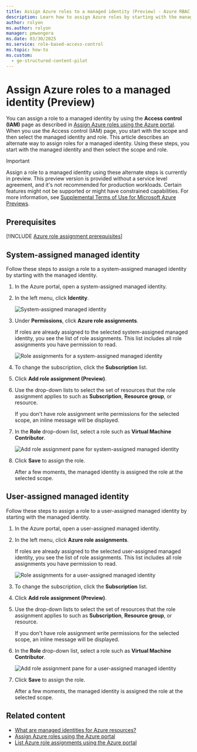 ```yaml
---
title: Assign Azure roles to a managed identity (Preview) - Azure RBAC
description: Learn how to assign Azure roles by starting with the managed identity and then select the scope and role using the Azure portal and Azure role-based access control (Azure RBAC).
author: rolyon
ms.author: rolyon
manager: pmwongera
ms.date: 03/30/2025
ms.service: role-based-access-control
ms.topic: how-to
ms.custom:
  - ge-structured-content-pilot
---
```


# Assign Azure roles to a managed identity (Preview)

You can assign a role to a managed identity by using the **Access control (IAM)** page as described in [Assign Azure roles using the Azure portal](/azure/role-based-access-control/role-assignments-portal). When you use the Access control (IAM) page, you start with the scope and then select the managed identity and role. This article describes an alternate way to assign roles for a managed identity. Using these steps, you start with the managed identity and then select the scope and role.

> [!IMPORTANT]
> Assign a role to a managed identity using these alternate steps is currently in preview.
> This preview version is provided without a service level agreement, and it's not recommended for production workloads. Certain features might not be supported or might have constrained capabilities.
> For more information, see [Supplemental Terms of Use for Microsoft Azure Previews](https://azure.microsoft.com/support/legal/preview-supplemental-terms/).

## Prerequisites

[!INCLUDE [Azure role assignment prerequisites](../../includes/role-based-access-control/prerequisites-role-assignments.md)]

## System-assigned managed identity

Follow these steps to assign a role to a system-assigned managed identity by starting with the managed identity.

1. In the Azure portal, open a system-assigned managed identity.

1. In the left menu, click **Identity**.

   ![System-assigned managed identity](./media/shared/identity-system-assigned.png)

1. Under **Permissions**, click **Azure role assignments**.

   If roles are already assigned to the selected system-assigned managed identity, you see the list of role assignments. This list includes all role assignments you have permission to read.

   ![Role assignments for a system-assigned managed identity](./media/shared/role-assignments-system-assigned.png)

1. To change the subscription, click the **Subscription** list.

1. Click **Add role assignment (Preview)**.

1. Use the drop-down lists to select the set of resources that the role assignment applies to such as **Subscription**, **Resource group**, or resource.

   If you don't have role assignment write permissions for the selected scope, an inline message will be displayed.

1. In the **Role** drop-down list, select a role such as **Virtual Machine Contributor**.

   ![Add role assignment pane for system-assigned managed identity](./media/role-assignments-portal-managed-identity/add-role-assignment-with-scope.png)

1. Click **Save** to assign the role.

   After a few moments, the managed identity is assigned the role at the selected scope.

## User-assigned managed identity

Follow these steps to assign a role to a user-assigned managed identity by starting with the managed identity.

1. In the Azure portal, open a user-assigned managed identity.

1. In the left menu, click **Azure role assignments**.

   If roles are already assigned to the selected user-assigned managed identity, you see the list of role assignments. This list includes all role assignments you have permission to read.

   ![Role assignments for a user-assigned managed identity](./media/shared/role-assignments-user-assigned.png)

1. To change the subscription, click the **Subscription** list.

1. Click **Add role assignment (Preview)**.

1. Use the drop-down lists to select the set of resources that the role assignment applies to such as **Subscription**, **Resource group**, or resource.

   If you don't have role assignment write permissions for the selected scope, an inline message will be displayed.

1. In the **Role** drop-down list, select a role such as **Virtual Machine Contributor**.

   ![Add role assignment pane for a user-assigned managed identity](./media/role-assignments-portal-managed-identity/add-role-assignment-with-scope.png)

1. Click **Save** to assign the role.

   After a few moments, the managed identity is assigned the role at the selected scope.

## Related content

- [What are managed identities for Azure resources?](../active-directory/managed-identities-azure-resources/overview.md)
- [Assign Azure roles using the Azure portal](/azure/role-based-access-control/role-assignments-portal)
- [List Azure role assignments using the Azure portal](/azure/role-based-access-control/role-assignments-list-portal)
